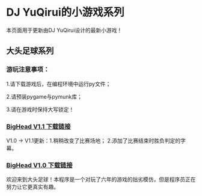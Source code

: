 # DJ YuQirui的小游戏系列


本页面用于更新由DJ YuQirui设计的最新小游戏！

## 大头足球系列


### 游玩注意事项：

1.请下载游戏后，在编程环境中运行py文件；

2.请预装pygame与pymunk库；

3.请在游戏时保持大写锁定！


### [BigHead V1.1 下载链接](https://pkubaogu.github.io/game.io/BigHeadV1.1.rar)


V1.0 → V1.1更新：1.稍稍改变了比赛场地； 2.添加了比赛结束时胜负判定的字幕。


### [BigHead V1.0 下载链接](https://pkubaogu.github.io/game.io/BigHeadV1.0.rar)


欢迎来到大头足球！本程序是一个对玩了六年的游戏的拙劣模仿，但是程序员正在努力让它更真实有趣。

